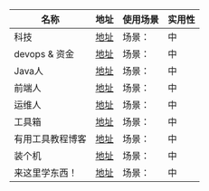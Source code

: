| 名称 | 地址 | 使用场景 | 实用性 |
|-------|-------|-------|-------|
| 科技| [地址](https://rrorangeandfriends.site/) | 场景： | 中 |
| devops & 资金| [地址](https://panzhixiang.cn/page/3/) | 场景： | 中 |
| Java人| [地址](https://mikeygithub.github.io/) | 场景： | 中 |
| 前端人| [地址](https://github.com/godbasin) | 场景： | 中 |
| 运维人| [地址 ](https://wiki.eryajf.net/)| 场景： | 中 |
| 工具箱| [地址](https://tools.adoyle.me/) | 场景： | 中 |
| 有用工具教程博客| [地址](https://laosu.tech/page/22/) | 场景： | 中 |
| 装个机| [地址](https://zhuangit.ababtools.com/) | 场景： | 中 |
| 来这里学东西！| [地址](https://www.xiaomook.com/page/5) | 场景： | 中 |